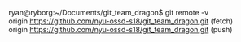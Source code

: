 ryan@ryborg:~/Documents/git_team_dragon$ git remote -v  
origin	https://github.com/nyu-ossd-s18/git_team_dragon.git (fetch)  
origin	https://github.com/nyu-ossd-s18/git_team_dragon.git (push)  
